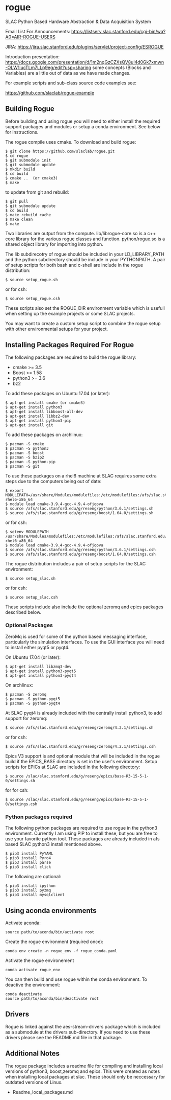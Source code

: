 # rogue
SLAC Python Based Hardware Abstraction &amp; Data Acquisition System

Email List For Announcements:
https://listserv.slac.stanford.edu/cgi-bin/wa?A0=AIR-ROGUE-USERS

JIRA:
https://jira.slac.stanford.edu/plugins/servlet/project-config/ESROGUE

Introduction presentation: 
https://docs.google.com/presentation/d/1m2nqGzCZXsQV8ul4d0Gk7xmwn-OLW1iucTLm7LLp9eg/edit?usp=sharing
some concepts (Blocks and Variables) are a little out of data as we have made changes.

For example scripts and sub-class source code examples see:

https://github.com/slaclab/rogue-example

## Building Rogue
Before building and using rogue you will need to either install the required support packages 
and modules or setup a conda environment. See below for instructions.

The rogue compile uses cmake. To download and build rogue:

````
$ git clone https://github.com/slaclab/rogue.git
$ cd rogue
$ git submodule init
$ git submodule update
$ mkdir build
$ cd build
$ cmake ..  (or cmake3)
$ make
````

to update from git and rebuild:
````
$ git pull
$ git submodule update
$ cd build
$ make rebuild_cache
$ make clean
$ make 
````

Two libraries are output from the compute. lib/librogue-core.so is a c++ 
core library for the various rogue classes and function. python/rogue.so
is a shared object library for importing into python.

The lib subdirecotry of rogue should be included in your LD_LIBRARY_PATH and
the python subdirectory should be include in your PYTHONPATH. A pair of setup
scripts for both bash and c-shell are include in the rogue distribution:

````
$ source setup_rogue.sh
````
or for csh:
````
$ source setup_rogue.csh
````

These scripts also set the ROGUE_DIR environment variable which is usefull when 
setting up the example projects or some SLAC projects.

You may want to create a custom setup script to combine the rogue setup with 
other environmental setups for your project.

## Installing Packages Required For Rogue

The following packages are required to build the rogue library:

- cmake   >= 3.5
- Boost   >= 1.58
- python3 >= 3.6
- bz2

To add these packages on Ubuntu 17.04 (or later):

````
$ apt-get install cmake (or cmake3)
$ apt-get install python3
$ apt-get install libboost-all-dev
$ apt-get install libbz2-dev
$ apt-get install python3-pip
$ apt-get install git
````

To add these packages on archlinux:

````
$ pacman -S cmake
$ pacman -S python3
$ pacman -S boost
$ pacman -S bzip2
$ pacman -S python-pip
$ pacman -S git
````

To use these packages on a rhel6 machine at SLAC requires some extra
steps due to the computers being out of date:

````
$ export MODULEPATH=/usr/share/Modules/modulefiles:/etc/modulefiles:/afs/slac.stanford.edu/package/spack/share/spack/modules/linux-rhel6-x86_64
$ module load cmake-3.9.4-gcc-4.9.4-ofjqova
$ source /afs/slac.stanford.edu/g/reseng/python/3.6.1/settings.sh
$ source /afs/slac.stanford.edu/g/reseng/boost/1.64.0/settings.sh
````
or for csh:
````
$ setenv MODULEPATH /usr/share/Modules/modulefiles:/etc/modulefiles:/afs/slac.stanford.edu/package/spack/share/spack/modules/linux-rhel6-x86_64
$ module load cmake-3.9.4-gcc-4.9.4-ofjqova
$ source /afs/slac.stanford.edu/g/reseng/python/3.6.1/settings.csh
$ source /afs/slac.stanford.edu/g/reseng/boost/1.64.0/settings.csh
````

The rogue distribution includes a pair of setup scripts for the SLAC environment:
````
$ source setup_slac.sh
````
or for csh:
````
$ source setup_slac.csh
````

These scripts include also include the optional zeromq and epics packages
described below.

### Optional Packages

ZeroMq is used for some of the python based messaging interface, particularly
the simulation interfaces. To use the GUI interface you will need to install
either pyqt5 or pyqt4.

On Ubuntu 17.04 (or later):

````
$ apt-get install libzmq3-dev
$ apt-get install python3-pyqt5
$ apt-get install python3-pyqt4
````

On archlinux:

````
$ pacman -S zeromq
$ pacman -S python-pyqt5
$ pacman -S python-pyqt4
````

At SLAC pyqt4 is already included with the centrally install python3, to add support
for zeromq:

````
$ source /afs/slac.stanford.edu/g/reseng/zeromq/4.2.1/settings.sh
````
or for csh:
````
$ source /afs/slac.stanford.edu/g/reseng/zeromq/4.2.1/settings.csh
````

Epics V3 support is and optional module that will be included in the rogue build
if the EPICS_BASE directory is set in the user's environment. Setup scripts
for EPICs at SLAC are included in the following directory:

````
$ source /slac/slac.stanford.edu/g/reseng/epics/base-R3-15-5-1-0/settings.sh
````
for for csh:
````
$ source /slac/slac.stanford.edu/g/reseng/epics/base-R3-15-5-1-0/settings.csh
````

### Python packages required

The following python packages are required to use rogue in the python3
environment. Currently I am using PIP to install these, but you are free 
to use your favorite python tool. These packages are already included in 
afs based SLAC python3 install mentioned above.

````
$ pip3 install PyYAML
$ pip3 install Pyro4 
$ pip3 install parse
$ pip3 install click
````

The following are optional:

````
$ pip3 install ipython
$ pip3 install pyzmq
$ pip3 install mysqlclient
````

## Using aconda environments

Activate aconda:

````
source path/to/aconda/bin/activate root
````

Create the rogue environment (required once):

````
conda env create -n rogue_env -f rogue_conda.yaml
````

Activate the rogue environement

````
conda activate rogue_env 
````

You can then build and use rogue within the conda environment. To deactive the
environment:

````
conda deactivate
source path/to/aconda/bin/deactivate root
````

## Drivers

Rogue is linked against the aes-stream-drivers package which is included 
as a submodule at the drivers sub-directory. If you need to use these
drivers please see the README.md file in that package.

## Additional Notes

The rogue package includes a readme file for compiling and installing local 
versions of python3, boost,zeromq and epics. This were created as 
notes when installing local packages at slac. These should only be neccessary
for outdated versions of Linux.

- Readme_local_packages.md

